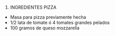 1. INGREDIENTES PIZZA

- Masa para pizza previamente hecha
- 1/2 lata de tomate ó 4 tomates grandes pelados
- 100 gramos de queso mozzarella
